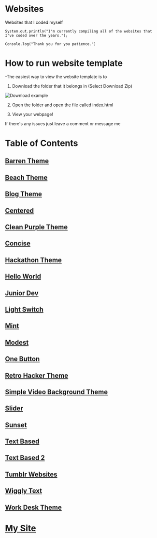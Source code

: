 # Websites
Websites that I coded myself

```
System.out.println("I'm currently compiling all of the websites that I've coded over the years.");
```
```
Console.log("Thank you for you patience.")
```


# How to run website template


-The easiest way to view the website template is to

1. Download the folder that it belongs in (Select Download Zip)

![Download example](https://www.stevejgordon.co.uk/wp-content/uploads/2018/01/CloneOrDownloadGitHub.png)

2. Open the folder and open the file called index.html

3. View your webpage!

If there's any issues just leave a comment or message me

# Table of Contents

## [Barren Theme](https://github.com/Vaporjawn/websites/tree/master/Barren%20Theme)

## [Beach Theme](https://github.com/Vaporjawn/websites/tree/master/Beach%20Theme)

## [Blog Theme](https://github.com/Vaporjawn/websites/tree/master/Blog%20Theme)

## [Centered](https://github.com/Vaporjawn/websites/tree/master/Centered)

## [Clean Purple Theme](https://github.com/Vaporjawn/websites/tree/master/Clean%20Purple%20Theme)

## [Concise](https://github.com/Vaporjawn/websites/tree/master/Concise)

## [Hackathon Theme](https://github.com/Vaporjawn/Websites/tree/master/Hackathon%20Theme)

## [Hello World](https://GitHub.com/Vaporjawn/websites/tree/master/Hello%20World)

## [Junior Dev](https://github.com/Vaporjawn/Websites/tree/master/Junior%20Dev)

## [Light Switch](https://github.com/Vaporjawn/websites/tree/master/Light%20Switch)

## [Mint](https://github.com/Vaporjawn/websites/tree/master/Mint)

## [Modest](https://github.com/Vaporjawn/websites/tree/master/Modest)

## [One Button](https://github.com/Vaporjawn/websites/tree/master/ONe%20Button)

## [Retro Hacker Theme](https://github.com/Vaporjawn/websites/tree/master/Retro%20Hacker%20Theme)

## [Simple Video Background Theme](https://github.com/Vaporjawn/websites/tree/master/Simple%20Video%20Background%20Theme)

## [Slider](https://github.com/Vaporjawn/websites/tree/master/Slider)

## [Sunset](https://github.com/Vaporjawn/websites/tree/master/Sunset)

## [Text Based](https://github.com/Vaporjawn/websites/tree/master/Text%20Based)

## [Text Based 2](https://github.com/Vaporjawn/websites/tree/master/Text%20Based%202)

## [Tumblr Websites](https://github.com/Vaporjawn/websites/tree/master/Tumblr%20Websites)

## [Wiggly Text](https://github.com/Vaporjawn/websites/tree/master/Wiggly%20Text)

## [Work Desk Theme](https://github.com/Vaporjawn/websites/tree/master/Work%20Desk%20Theme)

# [My Site](https://Vaporjawn.github.io/)
